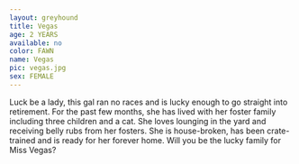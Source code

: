 ```yaml
---
layout: greyhound
title: Vegas
age: 2 YEARS
available: no
color: FAWN
name: Vegas
pic: vegas.jpg
sex: FEMALE
---
```


Luck be a lady, this gal ran no races and is lucky enough to go straight into retirement.  For the past few
months, she has lived with her foster family including three children and a cat.  She loves lounging in the yard and
receiving belly rubs from her fosters.  She is house-broken, has been crate-trained and is ready for her forever home.
Will you be the lucky family for Miss Vegas?  
